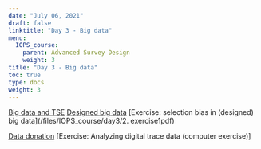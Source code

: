 ```yaml
---
date: "July 06, 2021"
draft: false
linktitle: "Day 3 - Big data"
menu:
  IOPS_course:
    parent: Advanced Survey Design
    weight: 3
title: "Day 3 - Big data"
toc: true
type: docs
weight: 3
---
```


[Big data and TSE](/files/IOPS_course/day3/1.pdf)
[Designed big data](/files/IOPS_course/day3/1.pdf)
[Exercise: selection bias in (designed) big data](/files/IOPS_course/day3/2. exercise1pdf)

[Data donation](/files/IOPS_course/day3/1.pdf)
[Exercise: Analyzing digital trace data (computer exercise)]

